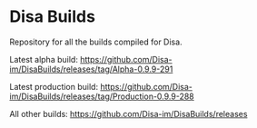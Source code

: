 # Disa Builds

Repository for all the builds compiled for Disa.

Latest alpha build: https://github.com/Disa-im/DisaBuilds/releases/tag/Alpha-0.9.9-291

Latest production build: https://github.com/Disa-im/DisaBuilds/releases/tag/Production-0.9.9-288

All other builds: https://github.com/Disa-im/DisaBuilds/releases
